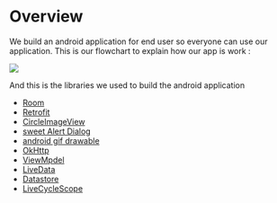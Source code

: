 # Overview 
We build an android application for end user so everyone can use our application. This is our flowchart to explain how our app is work :

![](https://cdn.discordapp.com/attachments/953625948870299716/987380627953291314/Flowchart.png)

And this is the libraries we used to build the android application

- [Room](https://developer.android.com/jetpack/androidx/releases/room)
- [Retrofit](https://square.github.io/retrofit/)
- [CircleImageView](https://github.com/hdodenhof/CircleImageView)
- [sweet Alert Dialog](https://github.com/F0RIS/sweet-alert-dialog)
- [android gif drawable](https://github.com/koral--/android-gif-drawable)
- [OkHttp](https://square.github.io/okhttp/)
- [ViewMpdel](https://developer.android.com/topic/libraries/architecture/viewmodel)
- [LiveData](https://developer.android.com/topic/libraries/architecture/livedata)
- [Datastore](https://developer.android.com/topic/libraries/architecture/datastore)
- [LiveCycleScope](https://developer.android.com/topic/libraries/architecture/coroutines)
